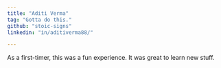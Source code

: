 ```yaml
---
title: "Aditi Verma"
tag: "Gotta do this."
github: "stoic-signs"
linkedin: "in/aditiverma88/"

---
```


As a first-timer, this was a fun experience. It was great to learn new stuff.
